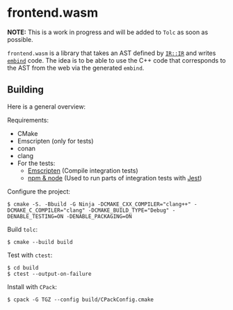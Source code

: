 # frontend.wasm #

**NOTE:** This is a work in progress and will be added to `Tolc` as soon as possible.

`frontend.wasm` is a library that takes an AST defined by [`IR::IR`](https://github.com/Tolc-Software/IntermediateRepresentation) and writes [`embind`](https://emscripten.org/docs/porting/connecting_cpp_and_javascript/embind.html) code. The idea is to be able to use the C++ code that corresponds to the AST from the web via the generated `embind`.

## Building ##

Here is a general overview:

Requirements:

* CMake
* Emscripten (only for tests)
* conan
* clang
* For the tests:
  * [Emscripten](https://emscripten.org/docs/getting_started/downloads.html) (Compile integration tests)
  * [npm & node](https://nodejs.org/en/download/) (Used to run parts of integration tests with [Jest](https://jestjs.io/))

Configure the project:

```shell
$ cmake -S. -Bbuild -G Ninja -DCMAKE_CXX_COMPILER="clang++" -DCMAKE_C_COMPILER="clang" -DCMAKE_BUILD_TYPE="Debug" -DENABLE_TESTING=ON -DENABLE_PACKAGING=ON
```

Build `tolc`:

```shell
$ cmake --build build
```

Test with `ctest`:

```shell
$ cd build
$ ctest --output-on-failure
```

Install with `CPack`:

```shell
$ cpack -G TGZ --config build/CPackConfig.cmake
```
